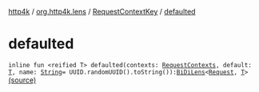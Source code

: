 [http4k](../../index.md) / [org.http4k.lens](../index.md) / [RequestContextKey](index.md) / [defaulted](./defaulted.md)

# defaulted

`inline fun <reified T> defaulted(contexts: `[`RequestContexts`](../../org.http4k.core/-request-contexts/index.md)`, default: `[`T`](defaulted.md#T)`, name: `[`String`](https://kotlinlang.org/api/latest/jvm/stdlib/kotlin/-string/index.html)` = UUID.randomUUID().toString()): `[`BiDiLens`](../-bi-di-lens/index.md)`<`[`Request`](../../org.http4k.core/-request/index.md)`, `[`T`](defaulted.md#T)`>` [(source)](https://github.com/http4k/http4k/blob/master/http4k-core/src/main/kotlin/org/http4k/lens/RequestContextKey.kt#L25)